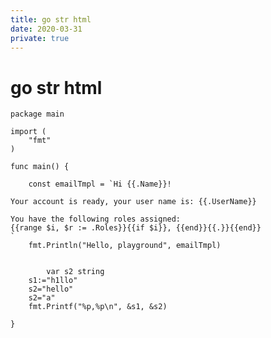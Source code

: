 ```yaml
---
title: go str html
date: 2020-03-31
private: true
---
```

# go str html
    package main

    import (
        "fmt"
    )

    func main() {
        
        const emailTmpl = `Hi {{.Name}}!

    Your account is ready, your user name is: {{.UserName}}

    You have the following roles assigned:
    {{range $i, $r := .Roles}}{{if $i}}, {{end}}{{.}}{{end}}
    `
        fmt.Println("Hello, playground", emailTmpl)
        
        
            var s2 string
        s1:="h1llo"
        s2="hello"
        s2="a"
        fmt.Printf("%p,%p\n", &s1, &s2)

    }
